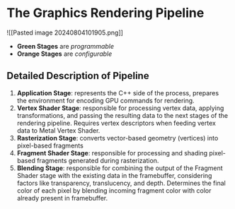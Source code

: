 # The Graphics Rendering Pipeline
![[Pasted image 20240804101905.png]]
- **Green Stages** are *programmable*
- **Orange Stages** are *configurable*
## Detailed Description of Pipeline

1. **Application Stage**: represents the C++ side of the process, prepares the environment for encoding GPU commands for rendering.
2. **Vertex Shader Stage**: responsible for processing vertex data, applying transformations, and passing the resulting data to the next stages of the rendering pipeline. Requires vertex descriptors when feeding vertex data to Metal Vertex Shader.
3. **Rasterization Stage**: converts vector-based geometry (vertices) into pixel-based fragments
4. **Fragment Shader Stage**: responsible for processing and shading pixel-based fragments generated during rasterization.
5. **Blending Stage**: responsible for combining the output of the Fragment Shader stage with the existing data in the framebuffer, considering factors like transparency, translucency, and depth. Determines the final color of each pixel by blending incoming fragment color with color already present in framebuffer.